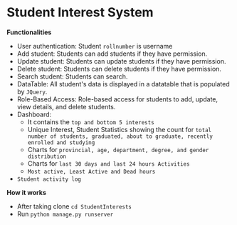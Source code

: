 # Student Interest System

**Functionalities**
* User authentication: Student ```rollnumber``` is username
* Add student: Students can add students if they have permission.
* Update student: Students can update students if they have permission.
* Delete student: Students can delete students if they have permission.
* Search student: Students can search.
* DataTable: All student's data is displayed in a datatable that is populated by ```JQuery```.
* Role-Based Access: Role-based access for students to add, update, view details, and delete students.
* Dashboard:
   - It contains the ```top and bottom 5 interests```
   - Unique Interest, Student Statistics showing the count for ```total number of students, graduated, about to graduate, recently enrolled and studying```
   - Charts for ```provincial, age, department, degree, and gender distribution```
   - Charts for ```last 30 days and last 24 hours Activities```
   - ```Most active, Least Active and Dead hours```
* ```Student activity log```

 **How it works**
* After taking clone ```cd StudentInterests```
* Run ```python manage.py runserver```
  
